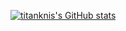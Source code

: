 [![titanknis's GitHub stats](https://github-readme-stats.vercel.app/api?username=titanknis)](https://github.com/anuraghazra/github-readme-stats&show_icons=true&theme=tokyonight)
